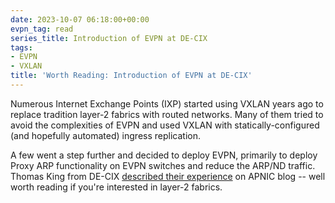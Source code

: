 ```yaml
---
date: 2023-10-07 06:18:00+00:00
evpn_tag: read
series_title: Introduction of EVPN at DE-CIX
tags:
- EVPN
- VXLAN
title: 'Worth Reading: Introduction of EVPN at DE-CIX'
---
```

Numerous Internet Exchange Points (IXP) started using VXLAN years ago to replace tradition layer-2 fabrics with routed networks. Many of them tried to avoid the complexities of EVPN and used VXLAN with statically-configured (and hopefully automated) ingress replication.

A few went a step further and decided to deploy EVPN, primarily to deploy Proxy ARP functionality on EVPN switches and reduce the ARP/ND traffic. Thomas King from DE-CIX [described their experience](https://blog.apnic.net/2023/08/16/peering-lan-2-0-introduction-of-evpn-at-de-cix/) on APNIC blog -- well worth reading if you're interested in layer-2 fabrics.
